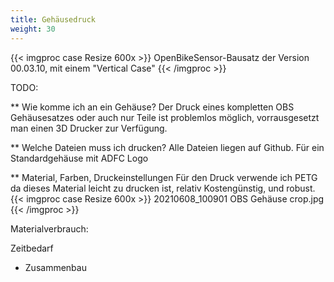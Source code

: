 ```yaml
---
title: Gehäusedruck
weight: 30
---
```


{{< imgproc case Resize 600x >}}
OpenBikeSensor-Bausatz der Version 00.03.10, mit einem "Vertical Case"
{{< /imgproc >}}

TODO:

** Wie komme ich an ein Gehäuse?
Der Druck eines kompletten OBS Gehäusesatzes oder auch nur Teile ist problemlos möglich, vorrausgesetzt man einen 3D Drucker zur Verfügung.

** Welche Dateien muss ich drucken?
Alle Dateien liegen auf Github. Für ein Standardgehäuse mit ADFC Logo 





** Material, Farben, Druckeinstellungen 
Für den Druck verwende ich PETG da dieses Material leicht zu drucken ist, relativ Kostengünstig, und robust. 
{{< imgproc case Resize 600x >}} 20210608_100901 OBS Gehäuse crop.jpg {{< /imgproc >}}




Materialverbrauch:

Zeitbedarf

* Zusammenbau

